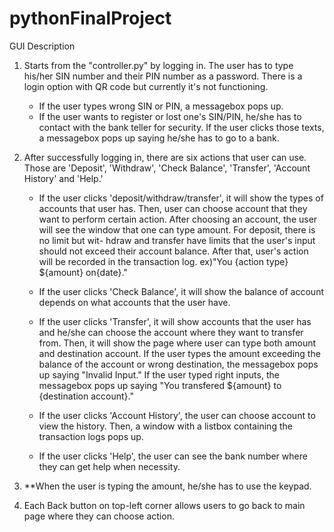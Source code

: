 # pythonFinalProject

GUI Description
1. Starts from the "controller.py" by logging in.  The user has to type his/her SIN number and their PIN number as a password. There is a login option
   with QR code but currently it's not functioning.
    - If the user types wrong SIN or PIN, a messagebox pops up.
    - If the user wants to register or lost one's SIN/PIN, he/she has to contact with the bank teller for security. If the user clicks those texts, a
      messagebox pops up saying he/she has to go to a bank.

2. After successfully logging in, there are six actions that user can use. Those are 'Deposit', 'Withdraw', 'Check Balance', 'Transfer', 'Account
   History' and 'Help.'
    - If the user clicks 'deposit/withdraw/transfer', it will show the types of accounts that user has. Then, user can choose account that they want to
      perform certain action. After choosing an account, the user will see the window that one can type amount. For deposit, there is no limit but wit-
      hdraw and transfer have limits that the user's input should not exceed their account balance. After that, user's action will be recorded in the
      transaction log. ex)"You {action type} ${amount} on{date}."

    - If the user clicks 'Check Balance', it will show the balance of account depends on what accounts that the user have.

    - If the user clicks 'Transfer', it will show accounts that the user has and he/she can choose the account where they want to transfer from.
      Then, it will show the page where user can type both amount and destination account. If the user types the amount exceeding the balance of the
      account or wrong destination, the messagebox pops up saying "Invalid Input." If the user typed right inputs, the messagebox pops up saying "You
      transfered ${amount} to {destination account}."

    - If the user clicks 'Account History', the user can choose account to view the history. Then, a window with a listbox containing the transaction
      logs pops up.

    - If the user clicks 'Help', the user can see the bank number where they can get help when necessity.

3. **When the user is typing the amount, he/she has to use the keypad.

4. Each Back button on top-left corner allows users to go back to main page where they can choose action.
